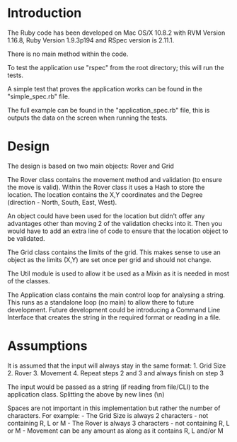 Introduction
================================

The Ruby code has been developed on Mac OS/X 10.8.2 with RVM Version 1.16.8, 
Ruby Version 1.9.3p194 and RSpec version is 2.11.1.

There is no main method within the code.

To test the application use "rspec" from the root directory; this will run 
the tests.

A simple test that proves the application works can be found in the 
"simple_spec.rb" file.

The full example can be found in the "application_spec.rb" file, this is outputs
the data on the screen when running the tests.


Design 
================================

The design is based on two main objects: Rover and Grid

The Rover class contains the movement method and validation (to ensure the move 
is valid). Within the Rover class it uses a Hash to store the location. The 
location contains the X,Y coordinates and the Degree (direction - North, South,
East, West). 

An object could have been used for the location but didn't offer any advantages 
other than moving 2 of the validation checks into it. Then you would have to add
an extra line of code to ensure that the location object to be validated.

The Grid class contains the limits of the grid. This makes sense to use an
object as the limits (X,Y) are set once per grid and should not change.

The Util module is used to allow it be used as a Mixin as it is needed in 
most of the classes.

The Application class contains the main control loop for analysing a string. 
This runs as a standalone loop (no main) to allow there to future development.
Future development could be introducing a Command Line Interface that creates
the string in the required format or reading in a file.


Assumptions
================================

It is assumed that the input will always stay in the same format:
	1. Grid Size
	2. Rover
	3. Movement
	4. Repeat steps 2 and 3 and always finish on step 3

The input would be passed as a string (if reading from file/CLI) to the 
application class. Splitting the above by new lines (\n)

Spaces are not important in this implementation but rather the number of 
characters. For example: 
	- The Grid Size is always 2 characters - not containing R, L or M
	- The Rover is always 3 characters - not containing R, L or M
	- Movement can be any amount as along as it contains R, L and/or M
